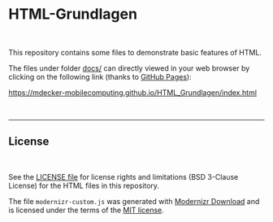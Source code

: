 # HTML-Grundlagen #

<br>

This repository contains some files to demonstrate basic features of HTML.

The files under folder [docs/](docs) can directly viewed in your web browser by
clicking on the following link (thanks to [GitHub Pages](https://help.github.com/articles/configuring-a-publishing-source-for-github-pages/)):

https://mdecker-mobilecomputing.github.io/HTML_Grundlagen/index.html

<br>

----

## License ##

<br>

See the [LICENSE file](LICENSE.md) for license rights and limitations (BSD 3-Clause License)
for the HTML files in this repository.

The file `modernizr-custom.js` was generated with [Modernizr Download](https://modernizr.com/download)
and is licensed under the terms of the [MIT license](https://modernizr.com/license/).

<br>
